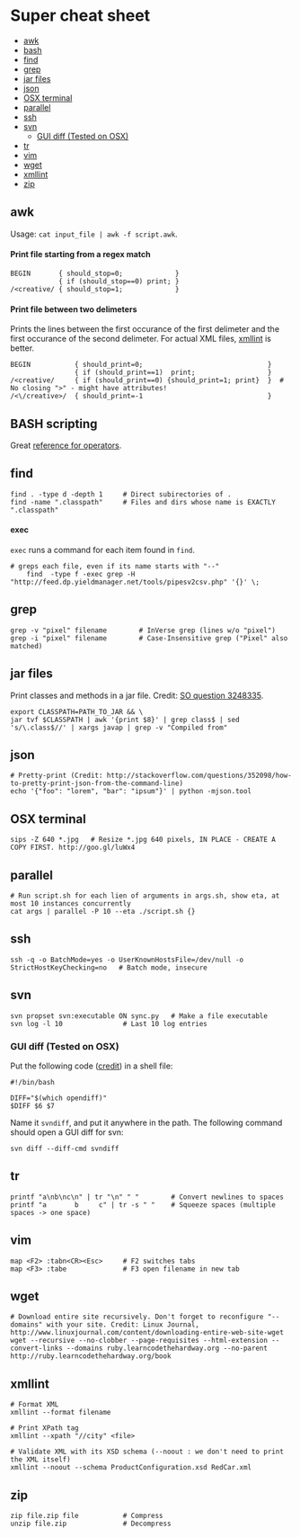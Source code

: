 # Super cheat sheet 

- [awk](#awk)
- [bash](#bash)
- [find](#find)
- [grep](#grep)
- [jar files](#jar-files)
- [json](#json)
- [OSX terminal](#osx-terminal)
- [parallel](#parallel)
- [ssh](#ssh)
- [svn](#svn)
	- [GUI diff (Tested on OSX)](#gui-diff-tested-on-osx)
- [tr](#tr)
- [vim](#vim)
- [wget](#wget)
- [xmllint](#xmllint)
- [zip](#zip)

## awk

Usage: `cat input_file | awk -f script.awk`.

#### Print file starting from a regex match

	BEGIN       { should_stop=0;             }
	            { if (should_stop==0) print; }
	/<creative/ { should_stop=1;             }

#### Print file between two delimeters

Prints the lines between the first occurance of the first delimeter and the first occurance of the second delimeter. For actual XML files, [xmllint](#xmllint) is better.

	BEGIN           { should_print=0;                               }
	                { if (should_print==1)  print;         	        }
	/<creative/     { if (should_print==0) {should_print=1; print}  }  # No closing ">" - might have attributes!
	/<\/creative>/  { should_print=-1                            	}

## BASH scripting

Great [reference for operators](http://tldp.org/LDP/abs/html/refcards.html).

## find

	find . -type d -depth 1		# Direct subirectories of .
	find -name ".classpath"		# Files and dirs whose name is EXACTLY ".classpath"
	
#### exec

`exec` runs a command for each item found in `find`. 

	# greps each file, even if its name starts with "--"
        find  -type f -exec grep -H "http://feed.dp.yieldmanager.net/tools/pipesv2csv.php" '{}' \;
	
	
## grep

	grep -v "pixel" filename		# InVerse grep (lines w/o "pixel")
	grep -i "pixel" filename		# Case-Insensitive grep ("Pixel" also matched)

## jar files

Print classes and methods in a jar file. Credit: [SO question 3248335](#http://stackoverflow.com/questions/3248335/how-to-view-the-method-members-of-a-class-within-a-jar-file-thru-the-command-lin).

	export CLASSPATH=PATH_TO_JAR && \
	jar tvf $CLASSPATH | awk '{print $8}' | grep class$ | sed 's/\.class$//' | xargs javap | grep -v "Compiled from"

## json

	# Pretty-print (Credit: http://stackoverflow.com/questions/352098/how-to-pretty-print-json-from-the-command-line)
	echo '{"foo": "lorem", "bar": "ipsum"}' | python -mjson.tool


## OSX terminal

	sips -Z 640 *.jpg	# Resize *.jpg 640 pixels, IN PLACE - CREATE A COPY FIRST. http://goo.gl/luWx4

## parallel

	# Run script.sh for each lien of arguments in args.sh, show eta, at most 10 instances concurrently
	cat args | parallel -P 10 --eta ./script.sh {} 

## ssh

	ssh -q -o BatchMode=yes -o UserKnownHostsFile=/dev/null -o StrictHostKeyChecking=no   # Batch mode, insecure

## svn
	
	svn propset svn:executable ON sync.py	# Make a file executable
	svn log -l 10				# Last 10 log entries
	
### GUI diff (Tested on OSX)

Put the following code ([credit](http://dtobi.wordpress.com/2010/05/27/use-filemerge-with-svn-diff/)) in a shell file:

	#!/bin/bash
	
	DIFF="$(which opendiff)"
	$DIFF $6 $7

Name it `svndiff`, and put it anywhere in the path. The following command should open a GUI diff for svn:

    svn diff --diff-cmd svndiff

## tr
	printf "a\nb\nc\n" | tr "\n" " "        # Convert newlines to spaces
	printf "a       b     c" | tr -s " "    # Squeeze spaces (multiple spaces -> one space)

## vim
	
	map <F2> :tabn<CR><Esc>     # F2 switches tabs
	map <F3> :tabe              # F3 open filename in new tab

## wget

	# Download entire site recursively. Don't forget to reconfigure "--domains" with your site. Credit: Linux Journal, http://www.linuxjournal.com/content/downloading-entire-web-site-wget
	wget --recursive --no-clobber --page-requisites --html-extension --convert-links --domains ruby.learncodethehardway.org --no-parent http://ruby.learncodethehardway.org/book


## xmllint

	# Format XML
	xmllint --format filename
	
	# Print XPath tag
	xmllint --xpath "//city" <file>
	
	# Validate XML with its XSD schema (--noout : we don't need to print the XML itself)
	xmllint --noout --schema ProductConfiguration.xsd RedCar.xml
	
## zip

	zip file.zip file			# Compress
	unzip file.zip				# Decompress
